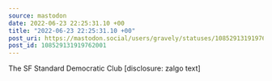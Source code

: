 ```yaml
---
source: mastodon
date: 2022-06-23 22:25:31.10 +00
title: "2022-06-23 22:25:31.10 +00"
post_uri: https://mastodon.social/users/gravely/statuses/108529131919762001
post_id: 108529131919762001
---
```

The SF Standard Democratic Club [disclosure: zalgo text]


